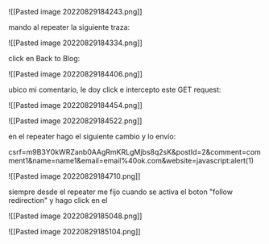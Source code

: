 ![[Pasted image 20220829184243.png]]

mando al repeater la siguiente traza:

![[Pasted image 20220829184334.png]]

click en Back to Blog:

![[Pasted image 20220829184406.png]]

ubico mi comentario, le doy click e intercepto este GET request:

![[Pasted image 20220829184454.png]]


![[Pasted image 20220829184522.png]]

en el repeater hago el siguiente cambio y lo envío:

csrf=m9B3Y0kWRZanb0AAgRmKRLgMjbs8q2sK&postId=2&comment=comment1&name=name1&email=email%40ok.com&website=javascript:alert(1)

![[Pasted image 20220829184710.png]]

siempre desde el repeater me fijo cuando se activa el boton "follow redirection" y hago click en el

![[Pasted image 20220829185048.png]]

![[Pasted image 20220829185104.png]]

